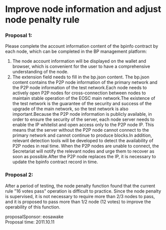 # Improve node information and adjust node penalty rule

### Proposal 1:
Please complete the account information content of the bpinfo contract by each node, which can be completed in the BP management platform:
1. The node account information will be displayed on the wallet and browser, which is convenient for the user to have a comprehensive understanding of the node.
2. The extension field needs to fill in the bp.json content. The bp.json content contains the P2P node information of the primary network and the P2P node information of the test network.Each node needs to actively open P2P nodes for cross-connection between nodes to maintain stable operation of the EOSC main network.The existence of the test network is the guarantee of the security and success of the upgrade of the main network, so the test network is also important.Because the P2P node information is publicly available, in order to ensure the security of the server, each node server needs to enable the IP whitelist and open access only to the P2P node IP. This means that the server without the P2P node cannot connect to the primary network and cannot continue to produce blocks.In addition, relevant detection tools will be developed to detect the availability of P2P nodes in real time. When the P2P nodes are unable to connect, the Secretariat will notify the relevant nodes and urge them to recover as soon as possible.After the P2P node replaces the IP, it is necessary to update the bpinfo contract record in time.

### Proposal 2:
After a period of testing, the node penalty function found that the current rule "16 votes pass" operation is difficult to practice. Since the node penalty is supervised, it is not necessary to require more than 2/3 nodes to pass, and it is proposed to pass more than 1/2 node (12 votes) to improve the operability of this function.

proposalSponsor: eosawake   
Proposal time: 2011.10.11

